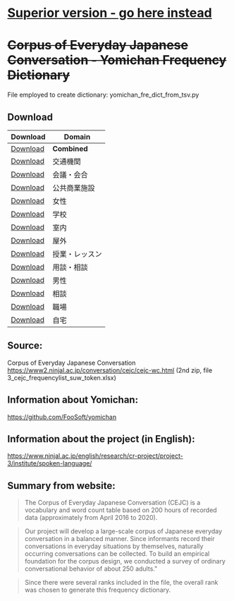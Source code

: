 # [Superior version - go here instead](https://github.com/forsakeninfinity/CEJC_yomichan_freq_dict)

# ~~Corpus of Everyday Japanese Conversation - Yomichan Frequency Dictionary~~

File employed to create dictionary: yomichan_fre_dict_from_tsv.py

## Download

| Download                                                                                                                                                                                           | Domain         |
| -------------------------------------------------------------------------------------------------------------------------------------------------------------------------------------------------- | -------------- |
| [Download](https://github.com/n-manas/Corpus-of-Everyday-Japanese-Conversation---Yomichan-Frequency-Dictionary/raw/main/Corpus%20of%20Everyday%20Japanese%20Conversation.zip)                      | **Combined**   |
| [Download](<https://github.com/n-manas/Corpus-of-Everyday-Japanese-Conversation---Yomichan-Frequency-Dictionary/raw/main/Corpus%20of%20Everyday%20Japanese%20Conversation%20(交通機関).zip>)       | 交通機関       |
| [Download](<https://github.com/n-manas/Corpus-of-Everyday-Japanese-Conversation---Yomichan-Frequency-Dictionary/raw/main/Corpus%20of%20Everyday%20Japanese%20Conversation%20(会議・会合).zip>)     | 会議・会合     |
| [Download](<https://github.com/n-manas/Corpus-of-Everyday-Japanese-Conversation---Yomichan-Frequency-Dictionary/raw/main/Corpus%20of%20Everyday%20Japanese%20Conversation%20(公共商業施設).zip>)   | 公共商業施設   |
| [Download](<https://github.com/n-manas/Corpus-of-Everyday-Japanese-Conversation---Yomichan-Frequency-Dictionary/raw/main/Corpus%20of%20Everyday%20Japanese%20Conversation%20(女性).zip>)           | 女性           |
| [Download](<https://github.com/n-manas/Corpus-of-Everyday-Japanese-Conversation---Yomichan-Frequency-Dictionary/raw/main/Corpus%20of%20Everyday%20Japanese%20Conversation%20(学校).zip>)           | 学校           |
| [Download](<https://github.com/n-manas/Corpus-of-Everyday-Japanese-Conversation---Yomichan-Frequency-Dictionary/raw/main/Corpus%20of%20Everyday%20Japanese%20Conversation%20(室内).zip>)           | 室内           |
| [Download](<https://github.com/n-manas/Corpus-of-Everyday-Japanese-Conversation---Yomichan-Frequency-Dictionary/raw/main/Corpus%20of%20Everyday%20Japanese%20Conversation%20(屋外).zip>)           | 屋外           |
| [Download](<https://github.com/n-manas/Corpus-of-Everyday-Japanese-Conversation---Yomichan-Frequency-Dictionary/raw/main/Corpus%20of%20Everyday%20Japanese%20Conversation%20(授業・レッスン).zip>) | 授業・レッスン |
| [Download](<https://github.com/n-manas/Corpus-of-Everyday-Japanese-Conversation---Yomichan-Frequency-Dictionary/raw/main/Corpus%20of%20Everyday%20Japanese%20Conversation%20(用談・相談).zip>)     | 用談・相談     |
| [Download](<https://github.com/n-manas/Corpus-of-Everyday-Japanese-Conversation---Yomichan-Frequency-Dictionary/raw/main/Corpus%20of%20Everyday%20Japanese%20Conversation%20(男性).zip>)           | 男性           |
| [Download](<https://github.com/n-manas/Corpus-of-Everyday-Japanese-Conversation---Yomichan-Frequency-Dictionary/raw/main/Corpus%20of%20Everyday%20Japanese%20Conversation%20(相談).zip>)           | 相談           |
| [Download](<https://github.com/n-manas/Corpus-of-Everyday-Japanese-Conversation---Yomichan-Frequency-Dictionary/raw/main/Corpus%20of%20Everyday%20Japanese%20Conversation%20(職場).zip>)           | 職場           |
| [Download](<https://github.com/n-manas/Corpus-of-Everyday-Japanese-Conversation---Yomichan-Frequency-Dictionary/raw/main/Corpus%20of%20Everyday%20Japanese%20Conversation%20(自宅).zip>)           | 自宅           |

## Source:

Corpus of Everyday Japanese Conversation https://www2.ninjal.ac.jp/conversation/cejc/cejc-wc.html (2nd zip, file 3_cejc_frequencylist_suw_token.xlsx)

## Information about Yomichan:

https://github.com/FooSoft/yomichan

## Information about the project (in English):

https://www.ninjal.ac.jp/english/research/cr-project/project-3/institute/spoken-language/

## Summary from website:

> The Corpus of Everyday Japanese Conversation (CEJC) is a vocabulary and word count table based on 200 hours of recorded data (approximately from April 2016 to 2020).

> Our project will develop a large-scale corpus of Japanese everyday conversation in a balanced manner. Since informants record their conversations in everyday situations by themselves, naturally occurring conversations can be collected. To build an empirical foundation for the corpus design, we conducted a survey of ordinary conversational behavior of about 250 adults."

> Since there were several ranks included in the file, the overall rank was chosen to generate this frequency dictionary.
